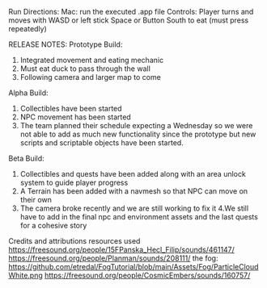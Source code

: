 Run Directions: 
Mac: run the executed .app file
	Controls: Player turns and moves with WASD or left stick
		Space or Button South to eat (must press repeatedly)

RELEASE NOTES: 
Prototype Build: 
1. Integrated movement and eating mechanic
2. Must eat duck to pass through the wall
3. Following camera and larger map to come

Alpha Build: 
1. Collectibles have been started
2. NPC movement has been started
3. The team planned their schedule expecting a Wednesday so we were not able to add as much new functionality since the prototype but new scripts and scriptable objects have been started.


Beta Build: 
1. Collectibles and quests have been added along with an area unlock system to guide player progress
2. A Terrain has been added with a navmesh so that NPC can move on their own
3. The camera broke recently and we are still working to fix it
4.We still have to add in the final npc and environment assets and the last quests for a cohesive story

Credits and attributions 
resources used
https://freesound.org/people/15FPanska_Hecl_Filip/sounds/461147/
https://freesound.org/people/Planman/sounds/208111/
the fog: https://github.com/etredal/FogTutorial/blob/main/Assets/Fog/ParticleCloudWhite.png
https://freesound.org/people/CosmicEmbers/sounds/160757/

